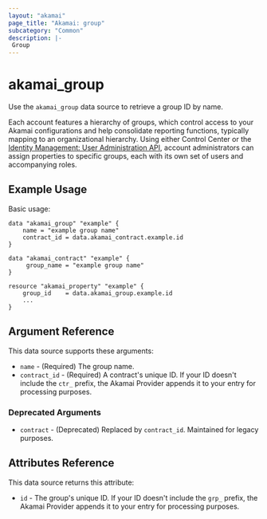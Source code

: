 ```yaml
---
layout: "akamai"
page_title: "Akamai: group"
subcategory: "Common"
description: |-
 Group
---
```


# akamai_group


Use the `akamai_group` data source to retrieve a group ID by name. 

Each account features a hierarchy of groups, which control access to your Akamai configurations and 
help consolidate reporting functions, typically mapping to an organizational hierarchy. Using either 
Control Center or the [Identity Management: User Administration API](https://developer.akamai.com/en-us/api/core_features/identity_management_user_admin/v2.html), 
account administrators can assign properties to specific groups, each with its own set of users and 
accompanying roles.

## Example Usage

Basic usage:

```hcl
data "akamai_group" "example" {
    name = "example group name"
    contract_id = data.akamai_contract.example.id
}

data "akamai_contract" "example" {
     group_name = "example group name"
}

resource "akamai_property" "example" {
    group_id    = data.akamai_group.example.id
    ...
}
```

## Argument Reference

This data source supports these arguments:

* `name` - (Required) The group name.
* `contract_id` - (Required) A contract's unique ID. If your ID doesn't include the `ctr_` prefix, the Akamai Provider appends it to your entry for processing purposes. 

### Deprecated Arguments 
* `contract` - (Deprecated) Replaced by `contract_id`. Maintained for legacy purposes.

## Attributes Reference

This data source returns this attribute:

* `id` - The group's unique ID. If your ID doesn't include the `grp_` prefix, the Akamai Provider appends it to your entry for processing purposes.